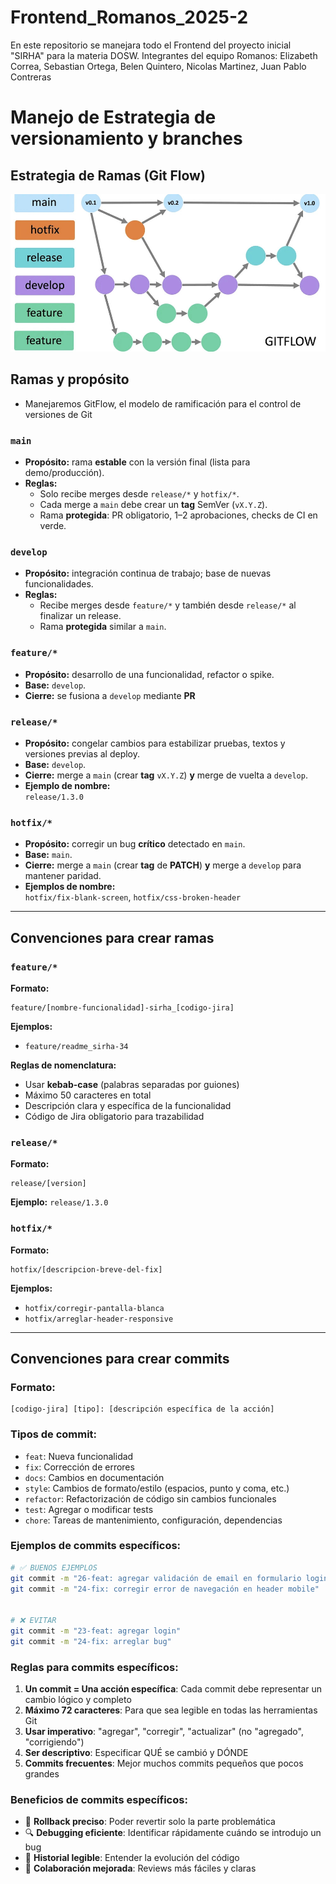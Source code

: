 # Frontend_Romanos_2025-2

En este repositorio se manejara todo el Frontend del proyecto inicial "SIRHA" para la materia DOSW. Integrantes del equipo Romanos: Elizabeth Correa, Sebastian Ortega, Belen Quintero, Nicolas Martinez, Juan Pablo Contreras

# Manejo de Estrategia de versionamiento y branches


## Estrategia de Ramas (Git Flow) 

![GitFlow.jpg](docs/imagenes/GitFlow.jpg)

## Ramas y propósito
- Manejaremos GitFlow, el modelo de ramificación para el control de versiones de Git

### `main`
- **Propósito:** rama **estable** con la versión final (lista para demo/producción).
- **Reglas:**
  - Solo recibe merges desde `release/*` y `hotfix/*`.
  - Cada merge a `main` debe crear un **tag** SemVer (`vX.Y.Z`).
  - Rama **protegida**: PR obligatorio, 1–2 aprobaciones, checks de CI en verde.

### `develop`
- **Propósito:** integración continua de trabajo; base de nuevas funcionalidades.
- **Reglas:**
  - Recibe merges desde `feature/*` y también desde `release/*` al finalizar un release.
  - Rama **protegida** similar a `main`.

### `feature/*`
- **Propósito:** desarrollo de una funcionalidad, refactor o spike.
- **Base:** `develop`.
- **Cierre:** se fusiona a `develop` mediante **PR** 


### `release/*` 
- **Propósito:** congelar cambios para estabilizar pruebas, textos y versiones previas al deploy.
- **Base:** `develop`.
- **Cierre:** merge a `main` (crear **tag** `vX.Y.Z`) **y** merge de vuelta a `develop`.
- **Ejemplo de nombre:**  
  `release/1.3.0`

### `hotfix/*`
- **Propósito:** corregir un bug **crítico** detectado en `main`.
- **Base:** `main`.
- **Cierre:** merge a `main` (crear **tag** de **PATCH**) **y** merge a `develop` para mantener paridad.
- **Ejemplos de nombre:**  
  `hotfix/fix-blank-screen`, `hotfix/css-broken-header`


---

## Convenciones para **crear ramas**

### `feature/*`
**Formato:**
```
feature/[nombre-funcionalidad]-sirha_[codigo-jira]
```

**Ejemplos:**
- `feature/readme_sirha-34`

**Reglas de nomenclatura:**
- Usar **kebab-case** (palabras separadas por guiones)
- Máximo 50 caracteres en total
- Descripción clara y específica de la funcionalidad
- Código de Jira obligatorio para trazabilidad

### `release/*`
**Formato:**
```
release/[version]
```
**Ejemplo:** `release/1.3.0`

### `hotfix/*`
**Formato:**
```
hotfix/[descripcion-breve-del-fix]
```
**Ejemplos:**
- `hotfix/corregir-pantalla-blanca`
- `hotfix/arreglar-header-responsive`

---

## Convenciones para **crear commits**

### **Formato:**
```
[codigo-jira] [tipo]: [descripción específica de la acción]
```

### **Tipos de commit:**
- `feat`: Nueva funcionalidad
- `fix`: Corrección de errores
- `docs`: Cambios en documentación
- `style`: Cambios de formato/estilo (espacios, punto y coma, etc.)
- `refactor`: Refactorización de código sin cambios funcionales
- `test`: Agregar o modificar tests
- `chore`: Tareas de mantenimiento, configuración, dependencias

### **Ejemplos de commits específicos:**
```bash
# ✅ BUENOS EJEMPLOS
git commit -m "26-feat: agregar validación de email en formulario login"
git commit -m "24-fix: corregir error de navegación en header mobile"


# ❌ EVITAR 
git commit -m "23-feat: agregar login"
git commit -m "24-fix: arreglar bug"

```

### **Reglas para commits específicos:**
1. **Un commit = Una acción específica**: Cada commit debe representar un cambio lógico y completo
2. **Máximo 72 caracteres**: Para que sea legible en todas las herramientas Git
3. **Usar imperativo**: "agregar", "corregir", "actualizar" (no "agregado", "corrigiendo")
4. **Ser descriptivo**: Especificar QUÉ se cambió y DÓNDE
5. **Commits frecuentes**: Mejor muchos commits pequeños que pocos grandes

### **Beneficios de commits específicos:**
- 🔄 **Rollback preciso**: Poder revertir solo la parte problemática
- 🔍 **Debugging eficiente**: Identificar rápidamente cuándo se introdujo un bug
- 📖 **Historial legible**: Entender la evolución del código
- 🤝 **Colaboración mejorada**: Reviews más fáciles y claras




